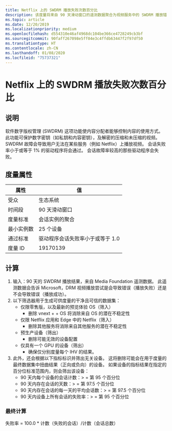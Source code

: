 ```yaml
---
title: Netflix 上的 SWDRM 播放失败次数百分比
description: 该度量将来自 90 天滑动窗口的遥测数据聚合为视频服务中的 SWDRM 播放错误百分比
ms.topic: article
ms.date: 12/20/2019
ms.localizationpriority: medium
ms.openlocfilehash: d554310e46af4968dc104be366ce4728249cb3bf
ms.sourcegitcommit: 90faff267098e5ff04e3c4ffdb63447f2f97df50
ms.translationtype: HT
ms.contentlocale: zh-CN
ms.lasthandoff: 01/08/2020
ms.locfileid: "75737321"
---
```

# <a name="percent-of-swdrm-playback-failures-on-netflix"></a>Netflix 上的 SWDRM 播放失败次数百分比

## <a name="description"></a>说明

软件数字版权管理 (SWDRM) 这项功能使内容分配者能够控制内容的使用方式。 此功能可保护数字密钥（如私钥和内容密钥），及解密的压缩和未压缩的视频。 SWDRM 故障会导致用户无法在某些服务（例如 Netflix）上播放视频。  会话失败率小于或等于 1% 的驱动程序将会通过。 会话故障率较高的那些驱动程序会失败。

## <a name="measure-attributes"></a>度量属性

|属性|值|
|----|----|
|受众 |生态系统|
|时间段 |90 天滑动窗口|
|度量标准 |会话实例的聚合|
|最小实例数 |25 个设备|
|通过标准 |驱动程序会话失败率小于或等于 1.0|
|度量 ID |19170139|

## <a name="calculation"></a>计算

1.  输入：90 天的 SWDRM 播放结果，来自 Media Foundation 遥测数据。  此遥测数据会告诉 Microsoft，DRM 视频播放尝试是会导致错误（播放失败）还是不会导致错误（播放成功）。 
2.  以下筛选器用于生成可供度量的干净且可信的数据集： 
    *   仅限零售版，以及最新的预览体验 OS（筛入）
        *   删除 vnext + + OS 将消除来自 OS 的潜在不稳定性
    *   仅限 Netflix 应用和 Edge 中的 Netflix（筛入）
        *   删除其他服务将消除来自其他服务的潜在不稳定性 
    *   预生产设备（筛出）
        *   删除可能无效的设备配置 
    *   仅具有一个 GPU 的设备（筛出）
        *   确保仅分别度量每个 IHV 的结果。 
3.  此外，还会根据以下指标标识并筛出无关设备。  这将删除可能会在用于度量的最终数据集中扭曲结果（正向或负向）的设备。  如果设备的指标结果在指定的百分位标准范围内，则会筛出该设备： 
    *   90 天内每个设备的会话计数：> = 第 95 个百分位
    *   90 天内存在会话的天数：> = 第 97.5 个百分位
    *   90 天内存在会话的每一天的平均会话数：> = 第 97.5 个百分位
    *   90 天内设备上所有会话的失败率：> = 第 95 个百分位


### <a name="final-calculation"></a>最终计算

 失败率 = 100.0 * 计数（失败的会话）/计数（会话总数）
